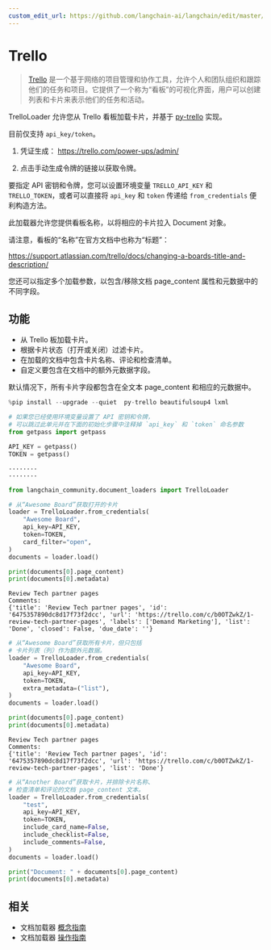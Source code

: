 ```yaml
---
custom_edit_url: https://github.com/langchain-ai/langchain/edit/master/docs/docs/integrations/document_loaders/trello.ipynb
---
```


# Trello

>[Trello](https://www.atlassian.com/software/trello) 是一个基于网络的项目管理和协作工具，允许个人和团队组织和跟踪他们的任务和项目。它提供了一个称为“看板”的可视化界面，用户可以创建列表和卡片来表示他们的任务和活动。

TrelloLoader 允许您从 Trello 看板加载卡片，并基于 [py-trello](https://pypi.org/project/py-trello/) 实现。

目前仅支持 `api_key/token`。

1. 凭证生成： https://trello.com/power-ups/admin/

2. 点击手动生成令牌的链接以获取令牌。

要指定 API 密钥和令牌，您可以设置环境变量 ``TRELLO_API_KEY`` 和 ``TRELLO_TOKEN``，或者可以直接将 ``api_key`` 和 ``token`` 传递给 `from_credentials` 便利构造方法。

此加载器允许您提供看板名称，以将相应的卡片拉入 Document 对象。

请注意，看板的“名称”在官方文档中也称为“标题”：

https://support.atlassian.com/trello/docs/changing-a-boards-title-and-description/

您还可以指定多个加载参数，以包含/移除文档 page_content 属性和元数据中的不同字段。

## 功能
- 从 Trello 板加载卡片。
- 根据卡片状态（打开或关闭）过滤卡片。
- 在加载的文档中包含卡片名称、评论和检查清单。
- 自定义要包含在文档中的额外元数据字段。

默认情况下，所有卡片字段都包含在全文本 page_content 和相应的元数据中。




```python
%pip install --upgrade --quiet  py-trello beautifulsoup4 lxml
```


```python
# 如果您已经使用环境变量设置了 API 密钥和令牌，
# 可以跳过此单元并在下面的初始化步骤中注释掉 `api_key` 和 `token` 命名参数
from getpass import getpass

API_KEY = getpass()
TOKEN = getpass()
```
```output
········
········
```

```python
from langchain_community.document_loaders import TrelloLoader

# 从“Awesome Board”获取打开的卡片
loader = TrelloLoader.from_credentials(
    "Awesome Board",
    api_key=API_KEY,
    token=TOKEN,
    card_filter="open",
)
documents = loader.load()

print(documents[0].page_content)
print(documents[0].metadata)
```
```output
Review Tech partner pages
Comments:
{'title': 'Review Tech partner pages', 'id': '6475357890dc8d17f73f2dcc', 'url': 'https://trello.com/c/b0OTZwkZ/1-review-tech-partner-pages', 'labels': ['Demand Marketing'], 'list': 'Done', 'closed': False, 'due_date': ''}
```

```python
# 从“Awesome Board”获取所有卡片，但只包括
# 卡片列表（列）作为额外元数据。
loader = TrelloLoader.from_credentials(
    "Awesome Board",
    api_key=API_KEY,
    token=TOKEN,
    extra_metadata=("list"),
)
documents = loader.load()

print(documents[0].page_content)
print(documents[0].metadata)
```
```output
Review Tech partner pages
Comments:
{'title': 'Review Tech partner pages', 'id': '6475357890dc8d17f73f2dcc', 'url': 'https://trello.com/c/b0OTZwkZ/1-review-tech-partner-pages', 'list': 'Done'}
```

```python
# 从“Another Board”获取卡片，并排除卡片名称、
# 检查清单和评论的文档 page_content 文本。
loader = TrelloLoader.from_credentials(
    "test",
    api_key=API_KEY,
    token=TOKEN,
    include_card_name=False,
    include_checklist=False,
    include_comments=False,
)
documents = loader.load()

print("Document: " + documents[0].page_content)
print(documents[0].metadata)
```

## 相关

- 文档加载器 [概念指南](/docs/concepts/#document-loaders)
- 文档加载器 [操作指南](/docs/how_to/#document-loaders)